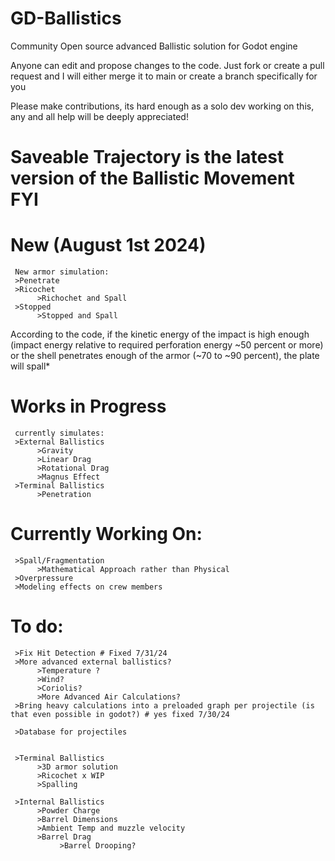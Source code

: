 # GD-Ballistics

Community Open source advanced Ballistic solution for Godot engine

Anyone can edit and propose changes to the code. Just fork or create a pull request and I will either merge it to main or create a branch specifically for you

Please make contributions, its hard enough as a solo dev working on this, any and all help will be deeply appreciated!

# Saveable Trajectory is the latest version of the Ballistic Movement FYI


# New (August 1st 2024)
     New armor simulation:
     >Penetrate
     >Ricochet
          >Richochet and Spall
     >Stopped
          >Stopped and Spall

According to the code, if the kinetic energy of the impact is high enough (impact energy relative to required perforation energy ~50 percent or more) or the shell penetrates enough of the armor (~70 to ~90 percent), the plate will spall*

# Works in Progress

     currently simulates:
     >External Ballistics
          >Gravity
          >Linear Drag
          >Rotational Drag
          >Magnus Effect
     >Terminal Ballistics     
          >Penetration

# Currently Working On:
     >Spall/Fragmentation
          >Mathematical Approach rather than Physical
     >Overpressure
     >Modeling effects on crew members
  

# To do:
     >Fix Hit Detection # Fixed 7/31/24
     >More advanced external ballistics?
          >Temperature ?
          >Wind?
          >Coriolis?
          >More Advanced Air Calculations?
     >Bring heavy calculations into a preloaded graph per projectile (is that even possible in godot?) # yes fixed 7/30/24

     >Database for projectiles


     >Terminal Ballistics
          >3D armor solution 
          >Ricochet x WIP
          >Spalling
     
     >Internal Ballistics
          >Powder Charge
          >Barrel Dimensions
          >Ambient Temp and muzzle velocity
          >Barrel Drag
               >Barrel Drooping?




